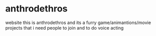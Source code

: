 # anthrodethros
website
this is anthrodethros and its a furry game/animantions/movie projects that i need people to join and to do voice acting

